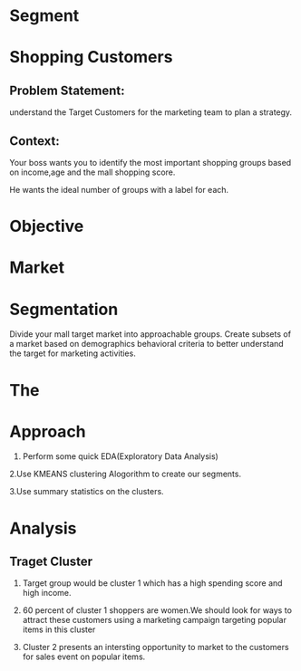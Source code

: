 # Segment
# Shopping Customers

## Problem Statement:
understand the Target Customers for the marketing team to plan a strategy.

## Context:
Your boss wants you to identify the most important shopping groups based on 
income,age and the mall shopping score.

He wants the ideal number of groups with a label for each.


# Objective 
# Market
# Segmentation

Divide your mall target market into approachable groups.
Create subsets of a market based on demographics behavioral criteria to 
better understand the target for marketing activities.


# The
# Approach

1. Perform some quick EDA(Exploratory Data Analysis)

2.Use KMEANS clustering Alogorithm to create our segments.

3.Use summary statistics on the clusters.

# Analysis

## Traget Cluster

1. Target group would be cluster 1 which has a high spending score and high income.

2. 60 percent of cluster 1 shoppers are women.We should look for ways to attract these customers using a marketing campaign targeting popular items in this cluster 

3. Cluster 2 presents an intersting opportunity to market to the customers for sales event on popular items.
